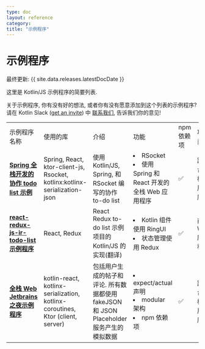 ```yaml
---
type: doc
layout: reference
category:
title: "示例程序"
---
```


# 示例程序

最终更新: {{ site.data.releases.latestDocDate }}

这里是 Kotlin/JS 示例程序的简要列表.

关于示例程序, 你有没有好的想法, 或者你有没有愿意添加到这个列表的示例程序?
请在 Kotlin Slack ([get an invite](https://surveys.jetbrains.com/s3/kotlin-slack-sign-up)) 中 [联系我们](https://kotlinlang.slack.com/archives/C0B8L3U69), 告诉我们你的意见!

<table>
    <tr>
      <td>示例程序名称</td>
      <td>使用的库</td>
      <td>介绍</td>
      <td>功能</td>
      <td>npm 依赖项</td>
      <td>项目类型</td>
      <td>测试</td>
      <td>UI 组件</td>
    </tr>
    <tr>
      <td>
        <strong><a href="https://github.com/Kotlin/full-stack-spring-collaborative-todo-list-sample">Spring 全栈开发的协作 todo list 示例</a></strong>
      </td>
      <td>Spring, React, ktor-client-js, Rsocket, kotlinx:kotlinx-serialization-json</td>
      <td>使用 Kotlin/JS, Spring, 和 RSocket 编写的协作 to-do list</td>
      <td>
        <list>
          <li>RSocket</li>
          <li>使用 Spring 和 React 开发的全栈 Web 应用程序</li>
        </list>
      </td>
      <td>✅</td>
      <td>跨平台全栈应用程序</td>
      <td>-</td>
      <td>-</td>
    </tr>
    <tr>
      <td>
        <strong><a href="https://github.com/Kotlin/react-redux-js-ir-todo-list-sample">react-redux-js-ir-todo-list 示例程序</a></strong>
      </td>
      <td>React, Redux</td>
      <td>React Redux to-do list 示例项目的 Kotlin/JS 的实现(翻译) </td>
      <td>
        <list>
          <li>Kotlin 组件使用 RingUI</li>
          <li>状态管理使用 Redux</li>
        </list>
      </td>
      <td>✅</td>
      <td>前端 Web 应用程序</td>
      <td>-</td>
      <td>RingUI</td>
    </tr>
    <tr>
      <td>
        <strong><a href="https://github.com/Kotlin/full-stack-web-jetbrains-night-sample">全栈 Web Jetbrains 之夜示例程序</a></strong>
      </td>
      <td>kotlin-react, kotlinx-serialization, kotlinx-coroutines, Ktor (client, server)</td>
      <td>包括用户生成的帖子和评论. 所有数据都使用 fakeJSON 和 JSON Placeholder 服务产生的模拟数据</td>
      <td>
        <list>
          <li>expect/actual 声明</li>
          <li>modular 架构</li>
          <li>npm 依赖项</li>
        </list>
      </td>
      <td>✅</td>
      <td>跨平台全栈应用程序</td>
      <td>-</td>
      <td>RingUI</td>
    </tr>
</table>
